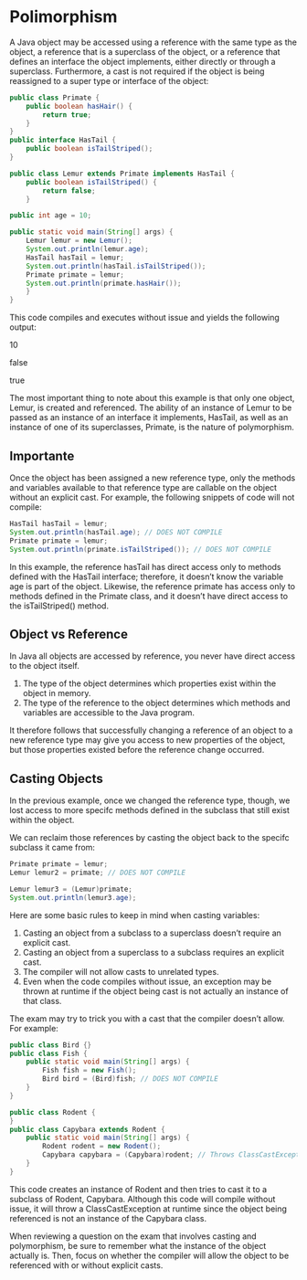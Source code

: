 # Polimorphism

A Java object may be accessed using a reference with the same type as the object, a reference that is a superclass of the object, or a reference that defines an interface the object implements, either directly or through a superclass. Furthermore, a cast is not required if the object is being reassigned to a super type or interface of the object:

```Java
public class Primate {
    public boolean hasHair() {
        return true;
    }
}
public interface HasTail {
    public boolean isTailStriped();
}

public class Lemur extends Primate implements HasTail {
    public boolean isTailStriped() {
        return false;
    }

public int age = 10;

public static void main(String[] args) {
    Lemur lemur = new Lemur();
    System.out.println(lemur.age);
    HasTail hasTail = lemur;
    System.out.println(hasTail.isTailStriped());
    Primate primate = lemur;
    System.out.println(primate.hasHair());
    }
}
```

This code compiles and executes without issue and yields the following output:

10

false

true

The most important thing to note about this example is that only one object, Lemur, is created and referenced. The ability of an instance of Lemur to be passed as an instance of an interface it implements, HasTail, as well as an instance of one of its superclasses, Primate, is the nature of polymorphism.

## Importante

Once the object has been assigned a new reference type, only the methods and variables available to that reference type are callable on the object without an explicit cast. For example, the following snippets of code will not compile:

```Java
HasTail hasTail = lemur;
System.out.println(hasTail.age); // DOES NOT COMPILE
Primate primate = lemur;
System.out.println(primate.isTailStriped()); // DOES NOT COMPILE
```

In this example, the reference hasTail has direct access only to methods defined with the HasTail interface; therefore, it doesn’t know the variable age is part of the object. Likewise, the reference primate has access only to methods defined in the Primate class, and it doesn’t have direct access to the isTailStriped() method.

## Object vs Reference

In Java all objects are accessed by reference, you never have direct access to the object itself.

1. The type of the object determines which properties exist within the object in memory.
1. The type of the reference to the object determines which methods and variables are accessible to the Java program.

It therefore follows that successfully changing a reference of an object to a new reference type may give you access to new properties of the object, but those properties existed before the reference change occurred.

## Casting Objects

In the previous example, once we changed the reference type, though, we lost access to more specifc methods defined in the subclass that still exist within the object.

We can reclaim those references by casting the object back to the specifc subclass it came from:

```Java
Primate primate = lemur;
Lemur lemur2 = primate; // DOES NOT COMPILE

Lemur lemur3 = (Lemur)primate;
System.out.println(lemur3.age);
```

Here are some basic rules to keep in mind when casting variables:

1. Casting an object from a subclass to a superclass doesn’t require an explicit cast.
1. Casting an object from a superclass to a subclass requires an explicit cast.
1. The compiler will not allow casts to unrelated types.
1. Even when the code compiles without issue, an exception may be thrown at runtime if the object being cast is not actually an instance of that class.

The exam may try to trick you with a cast that the compiler
doesn’t allow. For example:

```java
public class Bird {}
public class Fish {
    public static void main(String[] args) {
        Fish fish = new Fish();
        Bird bird = (Bird)fish; // DOES NOT COMPILE
    }
}
```

```Java
public class Rodent {
}
public class Capybara extends Rodent {
    public static void main(String[] args) {
        Rodent rodent = new Rodent();
        Capybara capybara = (Capybara)rodent; // Throws ClassCastException at runtime
    }
}
```

This code creates an instance of Rodent and then tries to cast it to a subclass of Rodent, Capybara. Although this code will compile without issue, it will throw a
ClassCastException at runtime since the object being referenced is not an instance of the Capybara class.

When reviewing a question on the exam that involves casting and polymorphism, be sure to remember what the instance of the object actually is. Then, focus on whether the compiler will allow the object to be referenced with or without explicit casts.